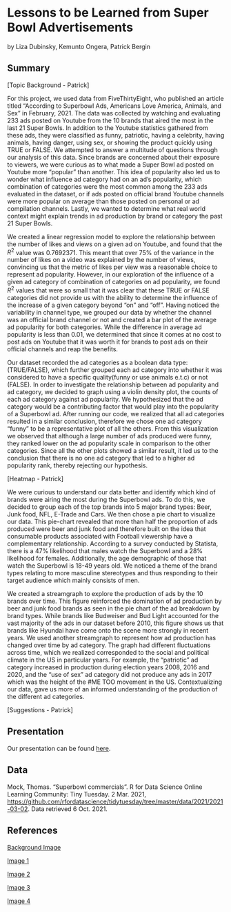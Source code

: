 Lessons to be Learned from Super Bowl Advertisements
================
by Liza Dubinsky, Kemunto Ongera, Patrick Bergin

## Summary

[Topic Background - Patrick]

For this project, we used data from FiveThirtyEight, who published an article titled “According to Superbowl Ads, Americans Love America, Animals, and Sex” in February, 2021. The data was collected by watching and evaluating 233 ads posted on Youtube from the 10 brands that aired the most in the last 21 Super Bowls. In addition to the Youtube statistics gathered from these ads, they were classified as funny, patriotic, having a celebrity, having animals, having danger, using sex, or showing the product quickly using TRUE or FALSE. We attempted to answer a multitude of questions through our analysis of this data. Since brands are concerned about their exposure to viewers, we were curious as to what made a Super Bowl ad posted on Youtube more “popular” than another. This idea of popularity also led us to wonder what influence ad category had on an ad’s popularity, which combination of categories were the most common among the 233 ads evaluated in the dataset, or if ads posted on official brand Youtube channels were more popular on average than those posted on personal or ad compilation channels. Lastly, we wanted to determine what real world context might explain trends in ad production by brand or category the past 21 Super Bowls. 

We created a linear regression model to explore the relationship between the number of likes and views on a given ad on Youtube, and found that the $R^2$ value was 0.7692371. This meant that over 75% of the variance in the number of likes on a video was explained by the number of views, convincing us that the metric of likes per view was a reasonable choice to represent ad popularity. However, in our exploration of the influence of a given ad category of combination of categories on ad popularity, we found $R^2$ values that were so small that it was clear that these TRUE or FALSE categories did not provide us with the ability to determine the influence of the increase of a given category beyond “on” and “off”. Having noticed the variability in channel type, we grouped our data by whether the channel was an official brand channel or not and created a bar plot of the average ad popularity for both categories. While the difference in average ad popularity is less than 0.01, we determined that since it comes at no cost to post ads on Youtube that it was worth it for brands to post ads on their official channels and reap the benefits.

Our dataset recorded  the ad categories as a boolean data type: (TRUE/FALSE), which further grouped each ad category into whether it was considered to have a specific quality(funny or use animals e.t.c) or not (FALSE). In order to investigate the relationship between ad popularity and ad category, we decided to graph using a violin density plot, the counts of each ad category against ad popularity. We hypothesized that the ad category would be a contributing factor that would play into the popularity of a Superbowl ad. After running our code, we realized that all ad categories resulted in a similar conclusion, therefore we chose one ad category “funny” to be a representative plot of all the others. From this visualization we observed that although a large number of ads produced were funny, they ranked lower on the ad popularity scale in comparison to the other categories. Since all the other plots showed a similar result, it led us to the conclusion that there is no one ad category that led to a higher ad popularity rank, thereby rejecting our hypothesis.  

[Heatmap - Patrick]

We were curious to understand our data better and identify which kind of brands were airing the most during the Superbowl ads. To do this, we decided to group each of the top brands into 5 major brand types: Beer, Junk food, NFL, E-Trade and Cars. We then chose a pie chart to visualize our data. This pie-chart revealed that more than half the proportion of ads produced were beer and junk food and therefore built on the idea that consumable products associated with Football viewership have a complementary relationship. According to a survey conducted by Statista, there is a 47% likelihood that males watch the Superbowl and a 28% likelihood for females. Additionally, the age demographic of those that watch the Superbowl is 18-49 years old. We noticed a theme of the brand types relating to more masculine stereotypes and thus responding to their target audience which mainly consists of men. 

We created a streamgraph to explore the production of ads by the 10 brands over time. This figure reinforced the domination of ad production by beer and junk food brands as seen in the pie chart of the ad breakdown by brand types. While brands like Budweiser and Bud Light accounted for the vast majority of the ads in our dataset before 2010, this figure shows us that brands like Hyundai have come onto the scene more strongly in recent years. We used another streamgraph to represent how ad production has changed over time by ad category. The graph had different fluctuations across time, which we realized corresponded to the social and political climate in the US in particular years. For example, the “patriotic” ad category increased in production during election years 2008, 2016 and 2020, and the “use of sex” ad category did not produce any ads in 2017 which was the height of the #ME TOO movement in the US. Contextualizing our data, gave us more of an informed understanding of the production of the different ad categories. 

[Suggestions - Patrick]


## Presentation

Our presentation can be found [here](presentation/presentation.html).

## Data 

Mock, Thomas. “Superbowl commercials”. R for Data Science Online Learning Community: Tiny Tuesday. 2 Mar. 2021, https://github.com/rfordatascience/tidytuesday/tree/master/data/2021/2021-03-02. Data retrieved 6 Oct. 2021.

## References

[Background Image](https://toddstocker.wordpress.com/2013/02/04/what-to-do-when-your-lights-go-out/)

[Image 1](http://www.stickpng.com/img/icons-logos-emojis/iconic-brands/superbowl-logo)

[Image 2](https://github.com/rfordatascience/tidytuesday/blob/master/data/2021/2021-03-02/readme.md)

[Image 3](https://www.gamblingsites.org/blog/super-bowl-53-odds-will-win-next-year/)

[Image 4](https://www.gamblerspick.com/news/industry/the-nfl-scores-a-hat-trick-with-caesars-draftkings-and-fanduel-r1706/)

